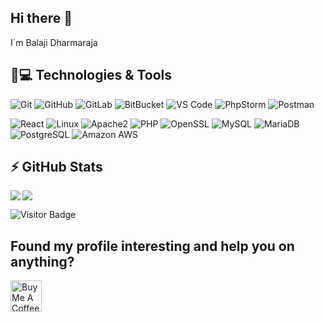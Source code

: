 ## Hi there 👋

I´m Balaji Dharmaraja

## 🚀💻 Technologies & Tools

  ![Git](https://img.shields.io/badge/-Git-black?style=flat-square&logo=git)
  ![GitHub](https://img.shields.io/badge/-GitHub-181717?style=flat-square&logo=github)
  ![GitLab](https://img.shields.io/badge/-GitLab-FCA121?style=flat-square&logo=gitlab)
  ![BitBucket](https://img.shields.io/badge/-BitBucket-darkblue?style=flat-square&logo=bitbucket)
  ![VS Code](https://img.shields.io/badge/-VS%20Code-007ACC?style=flat-square&logo=visual-studio-code)
  ![PhpStorm](https://img.shields.io/badge/-PhpStorm%20IDEA-black?style=flat-square&logo=phpstorm)
  ![Postman](https://img.shields.io/badge/Postman-black?style=flat-square&logo=postman)
  
  ![React](https://img.shields.io/badge/-React-3b2e5a?style=square&logo=react)
  ![Linux](https://img.shields.io/badge/Linux-black?style=flat-square&logo=linux)
  ![Apache2](https://img.shields.io/badge/Apache2-black?style=flat-square&logo=apache)
  ![PHP](https://img.shields.io/badge/PHP-black?style=flat-square&logo=php)
  ![OpenSSL](https://img.shields.io/badge/OpenSSL-black?style=flat-square&logo=openssl)
  ![MySQL](https://img.shields.io/badge/-MySQL-black?style=flat-square&logo=mysql)
  ![MariaDB](https://img.shields.io/badge/MariaDB-black?style=flat-square&logo=mariadb)
  ![PostgreSQL](https://img.shields.io/badge/-PostgreSQL-black?style=square&logo=postgresql)
  ![Amazon AWS](https://img.shields.io/badge/Amazon%20AWS-black?style=square&logo=amazon-aws)

## ⚡ GitHub Stats

<img align="left" src="https://github-readme-stats.vercel.app/api?username=balajidharma&show_icons=true&count_private=true&theme=gruvbox" />

<img src="https://github-readme-stats.vercel.app/api/top-langs/?username=balajidharma&layout=compact&count_private=true&theme=gruvbox" />
<br/>

![Visitor Badge](https://visitor-badge.laobi.icu/badge?page_id=balajidharma.balajidharma)
## Found my profile interesting and help you on anything?
<a href="https://www.buymeacoffee.com/itsbalajid" target="_blank"><img src="https://cdn.buymeacoffee.com/buttons/default-orange.png" alt="Buy Me A Coffee" height="50" width="auto"></a>
